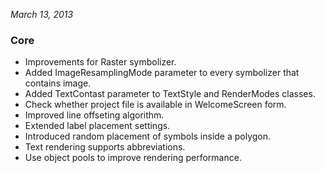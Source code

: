 *March 13, 2013*

### Core ###

- Improvements for Raster symbolizer.
- Added ImageResamplingMode parameter to every symbolizer that contains image.
- Added TextContast parameter to TextStyle and RenderModes classes.
- Check whether project file is available in WelcomeScreen form.
- Improved line offseting algorithm.
- Extended label placement settings.
- Introduced random placement of symbols inside a polygon.
- Text rendering supports abbreviations.
- Use object pools to improve rendering performance.
